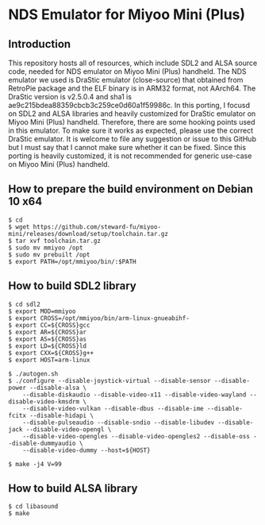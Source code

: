 # NDS Emulator for Miyoo Mini (Plus)
## Introduction
This repository hosts all of resources, which include SDL2 and ALSA source code, needed for NDS emulator on Miyoo Mini (Plus) handheld. The NDS emulator we used is DraStic emulator (close-source) that obtained from RetroPie package and the ELF binary is in ARM32 format, not AArch64. The DraStic version is v2.5.0.4 and sha1 is ae9c215bdea88359cbcb3c259ce0d60a1f59986c. In this porting, I focusd on SDL2 and ALSA libraries and heavily customized for DraStic emulator on Miyoo Mini (Plus) handheld. Therefore, there are some hooking points used in this emulator. To make sure it works as expected, please use the correct DraStic emulator. It is welcome to file any suggestion or issue to this GitHub but I must say that I cannot make sure whether it can be fixed. Since this porting is heavily customized, it is not recommended for generic use-case on Miyoo Mini (Plus) handheld.

## How to prepare the build environment on Debian 10 x64
```
$ cd
$ wget https://github.com/steward-fu/miyoo-mini/releases/download/setup/toolchain.tar.gz
$ tar xvf toolchain.tar.gz
$ sudo mv mmiyoo /opt
$ sudo mv prebuilt /opt
$ export PATH=/opt/mmiyoo/bin/:$PATH
```

## How to build SDL2 library
```
$ cd sdl2
$ export MOD=mmiyoo
$ export CROSS=/opt/mmiyoo/bin/arm-linux-gnueabihf-
$ export CC=${CROSS}gcc
$ export AR=${CROSS}ar
$ export AS=${CROSS}as
$ export LD=${CROSS}ld
$ export CXX=${CROSS}g++
$ export HOST=arm-linux

$ ./autogen.sh
$ ./configure --disable-joystick-virtual --disable-sensor --disable-power --disable-alsa \
    --disable-diskaudio --disable-video-x11 --disable-video-wayland --disable-video-kmsdrm \
    --disable-video-vulkan --disable-dbus --disable-ime --disable-fcitx --disable-hidapi \ 
    --disable-pulseaudio --disable-sndio --disable-libudev --disable-jack --disable-video-opengl \
    --disable-video-opengles --disable-video-opengles2 --disable-oss --disable-dummyaudio \
    --disable-video-dummy --host=${HOST}

$ make -j4 V=99
```

## How to build ALSA library
```
$ cd libasound
$ make
```
